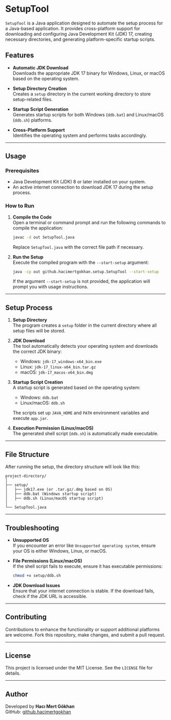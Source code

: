 # SetupTool

`SetupTool` is a Java application designed to automate the setup process for a Java-based application. It provides cross-platform support for downloading and configuring Java Development Kit (JDK) 17, creating necessary directories, and generating platform-specific startup scripts.

## Features

- **Automatic JDK Download**  
  Downloads the appropriate JDK 17 binary for Windows, Linux, or macOS based on the operating system.

- **Setup Directory Creation**  
  Creates a `setup` directory in the current working directory to store setup-related files.

- **Startup Script Generation**  
  Generates startup scripts for both Windows (`ddb.bat`) and Linux/macOS (`ddb.sh`) platforms.

- **Cross-Platform Support**  
  Identifies the operating system and performs tasks accordingly.

---

## Usage

### Prerequisites
- Java Development Kit (JDK) 8 or later installed on your system.
- An active internet connection to download JDK 17 during the setup process.

### How to Run
1. **Compile the Code**  
   Open a terminal or command prompt and run the following commands to compile the application:
   ```bash
   javac -d out SetupTool.java
   ```
   Replace `SetupTool.java` with the correct file path if necessary.

2. **Run the Setup**  
   Execute the compiled program with the `--start-setup` argument:
   ```bash
   java -cp out github.hacimertgokhan.setup.SetupTool --start-setup
   ```

   If the argument `--start-setup` is not provided, the application will prompt you with usage instructions.

---

## Setup Process

1. **Setup Directory**  
   The program creates a `setup` folder in the current directory where all setup files will be stored.

2. **JDK Download**  
   The tool automatically detects your operating system and downloads the correct JDK binary:
    - Windows: `jdk-17_windows-x64_bin.exe`
    - Linux: `jdk-17_linux-x64_bin.tar.gz`
    - macOS: `jdk-17_macos-x64_bin.dmg`

3. **Startup Script Creation**  
   A startup script is generated based on the operating system:
    - Windows: `ddb.bat`
    - Linux/macOS: `ddb.sh`

   The scripts set up `JAVA_HOME` and `PATH` environment variables and execute `app.jar`.

4. **Execution Permission (Linux/macOS)**  
   The generated shell script (`ddb.sh`) is automatically made executable.

---

## File Structure

After running the setup, the directory structure will look like this:
```
project-directory/
│
├── setup/
│   ├── jdk17.exe (or .tar.gz/.dmg based on OS)
│   ├── ddb.bat (Windows startup script)
│   ├── ddb.sh (Linux/macOS startup script)
│
└── SetupTool.java
```

---

## Troubleshooting

- **Unsupported OS**  
  If you encounter an error like `Unsupported operating system`, ensure your OS is either Windows, Linux, or macOS.

- **File Permissions (Linux/macOS)**  
  If the shell script fails to execute, ensure it has executable permissions:
  ```bash
  chmod +x setup/ddb.sh
  ```

- **JDK Download Issues**  
  Ensure that your internet connection is stable. If the download fails, check if the JDK URL is accessible.

---

## Contributing

Contributions to enhance the functionality or support additional platforms are welcome. Fork this repository, make changes, and submit a pull request.

---

## License

This project is licensed under the MIT License. See the `LICENSE` file for details.

---

## Author

Developed by **Hacı Mert Gökhan**  
GitHub: [github.hacimertgokhan](https://github.com/hacimertgokhan)